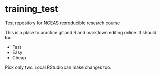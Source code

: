 # training_test
Test repository for NCEAS reproducible research course

This is a place to practice git and R and markdown editing online. It should be:

- Fast
- Easy
- Cheap

Pick only two. Local RStudio can make changes too.
